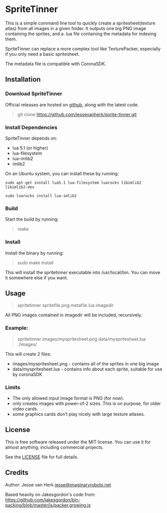 # SpriteTinner 

This is a simple command line tool to quickly create a spritesheet(texture atlas)
from all images in a given folder. It outputs one big PNG image containing the sprites,
and a .lua file containing the metadata for indexing them.

SpriteTinner can replace a more complex tool like TexturePacker, especially if you
only need a basic spritesheet.

The metadata file is compatible with CoronaSDK. 

## Installation

### Download SpriteTinner

Official releases are hosted on [github](https://github.com/jessevanherk/sprite-tinner/),
along with the latest code.

> git clone https://github.com/jessevanherk/sprite-tinner.git

### Install Dependencies

SpriteTinner depends on:
* lua 5.1 (or higher)
* lua-filesystem
* lua-imlib2
* imlib2

On an Ubuntu system, you can install these by running:

`sudo apt-get install lua5.1 lua-filesystem luarocks libimlib2 libimlib2-dev`

`sudo luarocks install lua-imlib2`

### Build

Start the build by running:

> make 

### Install

Install the binary by running:

> sudo make install

This will install the spritetinner executable into /usr/local/bin. You can
move it somewhere else if you want. 

## Usage

> spritetinner spritefile.png metafile.lua imagedir
 
All PNG images contained in imagedir will be included, recursively. 

### Example:

> spritetinner images/myspritesheet.png data/myspritesheet.lua ./images/

This will create 2 files:
* images/myspritesheet.png - contains all of the sprites in one big image
* data/myspritesheet.lua - contains info about each sprite, suitable for use by coronaSDK

### Limits

* The only allowed input image format is PNG (for now). 
* only creates images with power-of-2 sizes. This is on purpose, for older video cards.
* some graphics cards don't play nicely with large texture atlases. 

## License

This is free software released under the MIT license. You can use it for
almost anything, including commercial projects.

See the [LICENSE](LICENSE) file for full details.

## Credits

Author: Jesse van Herk <jesse@imaginaryrobots.net>

Based heavily on Jakesgordon's code from:
https://github.com/jakesgordon/bin-packing/blob/master/js/packer.growing.js
